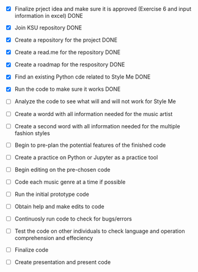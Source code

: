 - [X]  Finalize prject idea and make sure it is approved (Exercise 6 and input information in excel) DONE
- [X]  Join KSU repository DONE
- [X]  Create a repository for the project DONE
- [X]  Create a read.me for the repository DONE
- [X]  Create a roadmap for the respository DONE
- [X]  Find an existing Python cde related to Style Me DONE
- [X]  Run the code to make sure it works DONE
- [ ]  Analyze the code to see what will and will not work for Style Me
- [ ]  Create a wordd with all information needed for the music artist
- [ ]  Create a second word with all information needed for the multiple fashion styles
- [ ]  Begin to pre-plan the potential features of the finished code
- [ ]  Create a practice on Python or Jupyter as a practice tool
- [ ]  Begin editing on the pre-chosen code 
- [ ]  Code each music genre at a time if possible
- [ ]  Run the initial prototype code 
- [ ]  Obtain help and make edits to code 
- [ ]  Continuosly run code to check for bugs/errors
- [ ]  Test the code on other individuals to check language and operation comprehension and effeciency
- [ ]  Finalize code
- [ ]  Create presentation and present code

